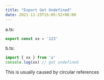 ```yaml
---
title: "Export Get Undefined"
date: 2021-11-25T15:05:52+08:00
---
```


a.ts:

```ts
export const xx = '123'
```

b.ts:

```ts
import { xx } from 'a'
console.log(xx) // got undefined
```

This is usually caused by circular references
